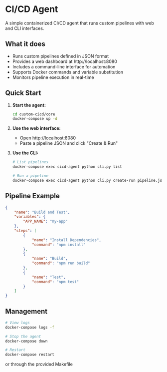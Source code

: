 # CI/CD Agent

A simple containerized CI/CD agent that runs custom pipelines with web and CLI interfaces.

## What it does

- Runs custom pipelines defined in JSON format
- Provides a web dashboard at http://localhost:8080
- Includes a command-line interface for automation
- Supports Docker commands and variable substitution
- Monitors pipeline execution in real-time

## Quick Start

1. **Start the agent:**
   ```bash
   cd custom-cicd/core
   docker-compose up -d
   ```

2. **Use the web interface:**
   - Open http://localhost:8080
   - Paste a pipeline JSON and click "Create & Run"

3. **Use the CLI:**
   ```bash
   # List pipelines
   docker-compose exec cicd-agent python cli.py list
   
   # Run a pipeline
   docker-compose exec cicd-agent python cli.py create-run pipeline.json
   ```

## Pipeline Example

```json
{
    "name": "Build and Test",
    "variables": {
        "APP_NAME": "my-app"
    },
    "steps": [
        {
            "name": "Install Dependencies",
            "command": "npm install"
        },
        {
            "name": "Build",
            "command": "npm run build"
        },
        {
            "name": "Test",
            "command": "npm test"
        }
    ]
}
```

## Management

```bash
# View logs
docker-compose logs -f

# Stop the agent
docker-compose down

# Restart
docker-compose restart
``` 
or through the provided Makefile
